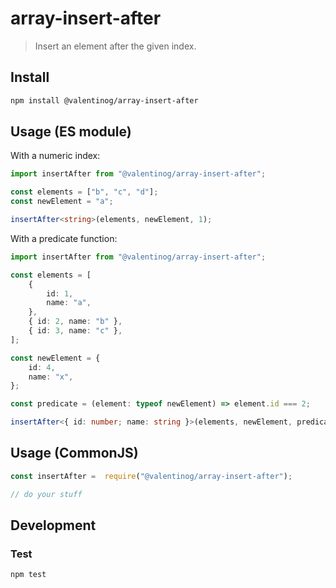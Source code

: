 # array-insert-after
> Insert an element after the given index.

## Install

```bash
npm install @valentinog/array-insert-after
```

## Usage (ES module)

With a numeric index:

```typescript
import insertAfter from "@valentinog/array-insert-after";

const elements = ["b", "c", "d"];
const newElement = "a";

insertAfter<string>(elements, newElement, 1);
```

With a predicate function:

```typescript
import insertAfter from "@valentinog/array-insert-after";

const elements = [
    {
        id: 1,
        name: "a",
    },
    { id: 2, name: "b" },
    { id: 3, name: "c" },
];

const newElement = {
    id: 4,
    name: "x",
};

const predicate = (element: typeof newElement) => element.id === 2;

insertAfter<{ id: number; name: string }>(elements, newElement, predicate);
```

## Usage (CommonJS)

```typescript
const insertAfter =  require("@valentinog/array-insert-after");

// do your stuff
```

## Development

### Test

```bash
npm test
```
